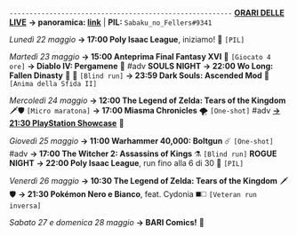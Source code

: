 <code>--------------------------------------------------------</code>
<b><u>ORARI DELLE LIVE</u></b>
<b>→ panoramica: <a href="https://trello.com/b/iKwdSGf3/sabaku">link</a></b> | <b>PIL:</b> <code>Sabaku_no_Fellers#9341</code>

<i>Lunedì 22 maggio</i>
<b>→ 17:00 Poly Isaac League</b>, iniziamo! 🏉 <code>[PIL]</code> 

<i>Martedì 23 maggio</i>
<b>→ 15:00 Anteprima Final Fantasy XVI</b> 💬 <code>[Giocato 4 ore]</code> 
<b>→ Diablo IV: Pergamene</b> 📜 #adv
<b>SOULS NIGHT</b>
<b>→ 22:00 Wo Long: Fallen Dinasty</b> 🥠 🐉 <code>[Blind run]</code> 
<b>→ 23:59 Dark Souls: Ascended Mod</b> 🔮 <code>[Anima della Sfida II]</code> 

<i>Mercoledì 24 maggio</i>
<b>→ 12:00 The Legend of Zelda: Tears of the Kingdom</b> 🗡️🛡️ <code>[Micro maratona]</code> 
<b>→ 17:00 Miasma Chronicles</b> 🌪️ <code>[One-shot]</code> #adv
<b><u>→ 21:30 PlayStation Showcase</u></b> 🎫

<i>Giovedì 25 maggio</i>
<b>→ 11:00 Warhammer 40,000: Boltgun</b> ☄️ <code>[One-shot]</code> #adv
<b>→ 17:00 The Witcher 2: Assassins of Kings</b> ⚗️ <code>[Blind run]</code>
<b>ROGUE NIGHT</b>
<b>→ 22:00 Poly Isaac League</b>, run fino alla 6 di 30 🏉 <code>[PIL]</code> 

<i>Venerdì 26 maggio</i>
<b>→ 10:30 The Legend of Zelda: Tears of the Kingdom</b> 🗡️🛡️
<b>→ 21:30 Pokémon Nero e Bianco</b>, feat. Cydonia ◼️◻️ <code>[Veteran run inversa]</code>

<i>Sabato 27 e domenica 28 maggio</i>
<b>→ BARI Comics!</b> 🧯
